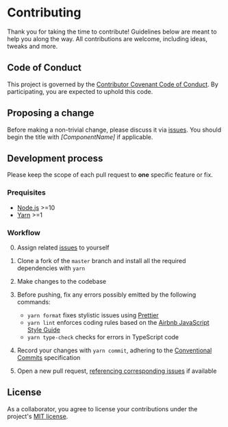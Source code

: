 # Contributing

Thank you for taking the time to contribute! Guidelines below are meant to help you along the way. All contributions are welcome, including ideas, tweaks and more.

## Code of Conduct

This project is governed by the [Contributor Covenant Code of Conduct](./CODE_OF_CONDUCT.md). By participating, you are expected to uphold this code.

## Proposing a change

Before making a non-trivial change, please discuss it via [issues]. You should begin the title with _[ComponentName]_ if applicable.

## Development process

Please keep the scope of each pull request to **one** specific feature or fix.

### Prequisites

- [Node.js](https://nodejs.org/) >=10
- [Yarn](https://yarnpkg.com/) >=1

### Workflow

0. Assign related [issues] to yourself
1. Clone a fork of the `master` branch and install all the required dependencies with `yarn`
1. Make changes to the codebase
1. Before pushing, fix any errors possibly emitted by the following commands:

   - `yarn format` fixes stylistic issues using [Prettier]
   - `yarn lint` enforces coding rules based on the [Airbnb JavaScript Style Guide]
   - `yarn type-check` checks for errors in TypeScript code

1. Record your changes with `yarn commit`, adhering to the [Conventional Commits] specification
1. Open a new pull request, [referencing corresponding issues] if available

## License

As a collaborator, you agree to license your contributions under the project's [MIT license](./LICENSE).

[issues]: https://github.com/kripod/react-typed-inputs/issues
[prettier]: https://prettier.io/
[airbnb javascript style guide]: https://github.com/airbnb/javascript
[conventional commits]: https://www.conventionalcommits.org/en/v1.0.0/
[referencing corresponding issues]: https://help.github.com/en/github/managing-your-work-on-github/linking-a-pull-request-to-an-issue#linking-a-pull-request-to-an-issue-using-a-keyword
